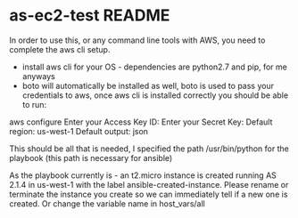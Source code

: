 # as-ec2-test README

In order to use this, or any command line tools with AWS, you need to complete the aws cli setup.

* install aws cli for your OS - dependencies are python2.7 and pip, for me anyways
* boto will automatically be installed as well, boto is used to pass your credentials to aws, once aws cli is installed correctly you should be able to run:

aws configure
Enter your Access Key ID:
Enter your Secret Key:
Default region: us-west-1
Default output: json

This should be all that is needed, I specified the path /usr/bin/python for the playbook (this path is necessary for ansible)

As the playbook currently is - an t2.micro instance is created running AS 2.1.4 in us-west-1 with the label ansible-created-instance.  Please rename or terminate the instance you create so we can immediately tell if a new one is created.  Or change the variable name in host_vars/all